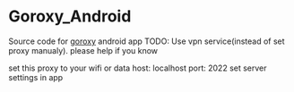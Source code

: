 # Goroxy_Android
Source code for <a href="https://github.com/khordady/goroxy">goroxy</a> android app
TODO: Use vpn service(instead of set proxy manualy). please help if you know

set this proxy to your wifi or data
host: localhost
port: 2022
set server settings in app
